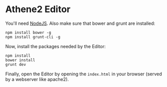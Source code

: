 Athene2 Editor
==============

You'll need [NodeJS](http://nodejs.org). Also make sure that bower and grunt are installed:

```
npm install bower -g
npm install grunt-cli -g
```

Now, install the packages needed by the Editor:

```
npm install
bower install
grunt dev
```

Finally, open the Editor by opening the `index.html` in your browser (served by a webserver like apache2).

